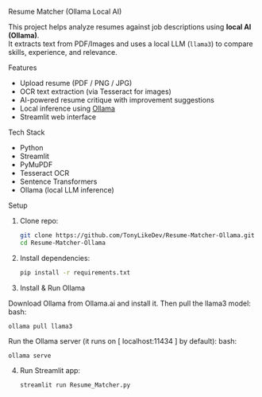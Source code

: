 Resume Matcher (Ollama Local AI)

This project helps analyze resumes against job descriptions using **local AI (Ollama)**.  
It extracts text from PDF/Images and uses a local LLM (`llama3`) to compare skills, experience, and relevance.  

Features
- Upload resume (PDF / PNG / JPG)
- OCR text extraction (via Tesseract for images)
- AI-powered resume critique with improvement suggestions
- Local inference using [Ollama](https://ollama.ai)
- Streamlit web interface

Tech Stack
- Python
- Streamlit
- PyMuPDF
- Tesseract OCR
- Sentence Transformers
- Ollama (local LLM inference)

Setup
1. Clone repo:
   ```bash
   git clone https://github.com/TonyLikeDev/Resume-Matcher-Ollama.git
   cd Resume-Matcher-Ollama
2. Install dependencies:
    ```bash
    pip install -r requirements.txt
3. Install & Run Ollama

  Download Ollama from Ollama.ai and install it.
  Then pull the llama3 model:
    bash:
    
    ollama pull llama3

  Run the Ollama server (it runs on [ localhost:11434 ]  by default):
    bash:
    
    ollama serve

4. Run Streamlit app:
    ```
    streamlit run Resume_Matcher.py
